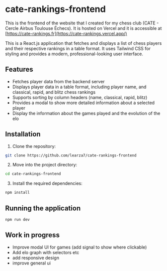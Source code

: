 # cate-rankings-frontend

This is the frontend of the website that I created for my chess club (CATE - Cercle Airbus Toulouse Échecs).
It is hosted on Vercel and it is accessible at [https://cate-rankings.fr](https://cate-rankings.vercel.app/)

This is a React.js application that fetches and displays a list of chess players and their respective rankings in a table format. It uses Tailwind CSS for styling and provides a modern, professional-looking user interface.

## Features

- Fetches player data from the backend server
- Displays player data in a table format, including player name, and classical, rapid, and blitz chess rankings
- Supports sorting by column headers (name, classical, rapid, blitz)
- Provides a modal to show more detailed information about a selected player
- Display the information about the games played and the evolution of the elo

## Installation

1. Clone the repository:
```bash
git clone https://github.com/learza7/cate-rankings-frontend
``` 
2. Move into the project directory:
```bash
cd cate-rankings-frontend
```
3. Install the required dependencies:
```bash
npm install
```

## Running the application
```bash
npm run dev
```

## Work in progress
- Improve modal UI for games (add signal to show where clickable)
- Add elo graph with selectors etc
- add responsive design
- improve general ui
